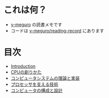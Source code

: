 # これは何？

* [y-meguro](https://github.com/y-meguro) の読書メモです
* コードは [y-meguro/reading-record](https://github.com/y-meguro/reading-record) にあります

# 目次

* [Introduction](README.md)
* [CPUの創りかた](/docs/how_to_create_cpu.md)
* [コンピュータシステムの理論と実装](/docs/nand2tetris.md)
* [プロセッサを支える技術](/docs/technologies_for_processors.md)
* [コンピュータの構成と設計](/docs/computer_organization_and_design.md)
